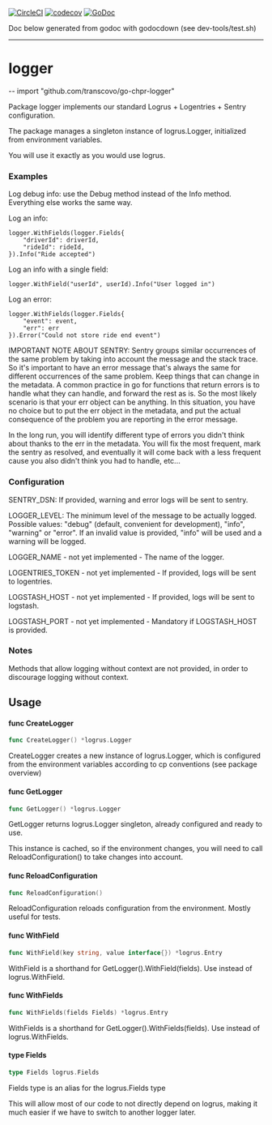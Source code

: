 [![CircleCI](https://circleci.com/gh/transcovo/go-chpr-logger.svg?style=shield)](https://circleci.com/gh/transcovo/go-chpr-logger)
[![codecov](https://codecov.io/gh/transcovo/go-chpr-logger/branch/master/graph/badge.svg)](https://codecov.io/gh/transcovo/go-chpr-logger)
[![GoDoc](https://godoc.org/github.com/transcovo/go-chpr-logger?status.svg)](https://godoc.org/github.com/transcovo/go-chpr-logger)

Doc below generated from godoc with godocdown (see dev-tools/test.sh)

--------------------
# logger
--
    import "github.com/transcovo/go-chpr-logger"

Package logger implements our standard Logrus + Logentries + Sentry
configuration.

The package manages a singleton instance of logrus.Logger, initialized from
environment variables.

You will use it exactly as you would use logrus.


### Examples

Log debug info: use the Debug method instead of the Info method. Everything else
works the same way.

Log an info:

    logger.WithFields(logger.Fields{
    	"driverId": driverId,
    	"rideId": rideId,
    }).Info("Ride accepted")

Log an info with a single field:

    logger.WithField("userId", userId).Info("User logged in")

Log an error:

    logger.WithFields(logger.Fields{
    	"event": event,
    	"err": err
    }).Error("Could not store ride end event")

IMPORTANT NOTE ABOUT SENTRY: Sentry groups similar occurrences of the same
problem by taking into account the message and the stack trace. So it's
important to have an error message that's always the same for different
occurrences of the same problem. Keep things that can change in the metadata. A
common practice in go for functions that return errors is to handle what they
can handle, and forward the rest as is. So the most likely scenario is that your
err object can be anything. In this situation, you have no choice but to put the
err object in the metadata, and put the actual consequence of the problem you
are reporting in the error message.

In the long run, you will identify different type of errors you didn't think
about thanks to the err in the metadata. You will fix the most frequent, mark
the sentry as resolved, and eventually it will come back with a less frequent
cause you also didn't think you had to handle, etc...


### Configuration

SENTRY_DSN: If provided, warning and error logs will be sent to sentry.

LOGGER_LEVEL: The minimum level of the message to be actually logged. Possible
values: "debug" (default, convenient for development), "info", "warning" or
"error". If an invalid value is provided, "info" will be used and a warning will
be logged.

LOGGER_NAME - not yet implemented - The name of the logger.

LOGENTRIES_TOKEN - not yet implemented - If provided, logs will be sent to
logentries.

LOGSTASH_HOST - not yet implemented - If provided, logs will be sent to
logstash.

LOGSTASH_PORT - not yet implemented - Mandatory if LOGSTASH_HOST is provided.


### Notes

Methods that allow logging without context are not provided, in order to
discourage logging without context.

## Usage

#### func  CreateLogger

```go
func CreateLogger() *logrus.Logger
```
CreateLogger creates a new instance of logrus.Logger, which is configured from
the environment variables according to cp conventions (see package overview)

#### func  GetLogger

```go
func GetLogger() *logrus.Logger
```
GetLogger returns logrus.Logger singleton, already configured and ready to use.

This instance is cached, so if the environment changes, you will need to call
ReloadConfiguration() to take changes into account.

#### func  ReloadConfiguration

```go
func ReloadConfiguration()
```
ReloadConfiguration reloads configuration from the environment. Mostly useful
for tests.

#### func  WithField

```go
func WithField(key string, value interface{}) *logrus.Entry
```
WithField is a shorthand for GetLogger().WithField(fields). Use instead of
logrus.WithField.

#### func  WithFields

```go
func WithFields(fields Fields) *logrus.Entry
```
WithFields is a shorthand for GetLogger().WithFields(fields). Use instead of
logrus.WithFields.

#### type Fields

```go
type Fields logrus.Fields
```

Fields type is an alias for the logrus.Fields type

This will allow most of our code to not directly depend on logrus, making it
much easier if we have to switch to another logger later.
